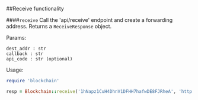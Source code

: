 ##Receive functionality

####`receive`
Call the 'api/receive' endpoint and create a forwarding address. Returns a `ReceiveResponse` object.

Params:
```
dest_addr : str
callback : str
api_code : str (optional)
```

Usage:
```ruby
require 'blockchain'

resp = Blockchain::receive('1hNapz1CuH4DhnV1DFHH7hafwDE8FJRheA', 'http://your.url.com')

```

